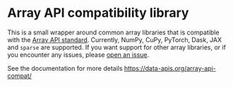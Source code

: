 # Array API compatibility library

This is a small wrapper around common array libraries that is compatible with
the [Array API standard](https://data-apis.org/array-api/latest/). Currently,
NumPy, CuPy, PyTorch, Dask, JAX and `sparse` are supported. If you want support
for other array libraries, or if you encounter any issues, please [open an
issue](https://github.com/data-apis/array-api-compat/issues).

See the documentation for more details https://data-apis.org/array-api-compat/
